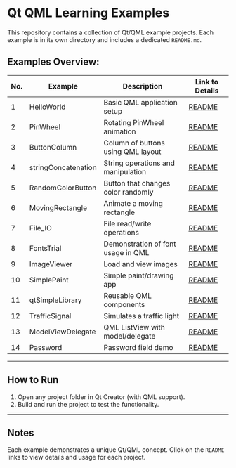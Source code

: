 # Qt QML Learning Examples

This repository contains a collection of Qt/QML example projects. Each example is in its own directory and includes a dedicated `README.md`.

##  Examples Overview:

| No. | Example             | Description                            | Link to Details                     |
|-----|---------------------|----------------------------------------|----------------------------------------|
| 1   | HelloWorld          | Basic QML application setup            | [README](HelloWorld/README.md)         |
| 2   | PinWheel            | Rotating PinWheel animation            | [README](PinWheel/README.md)           |
| 3   | ButtonColumn        | Column of buttons using QML layout     | [README](ButtonColumn/README.md)       |
| 4   | stringConcatenation | String operations and manipulation     | [README](stringConcatenation/README.md)|
| 5   | RandomColorButton   | Button that changes color randomly     | [README](RandomColorButton/READM.md)   |
| 6   | MovingRectangle     | Animate a moving rectangle             | [README](MovingRectangle/READM.md)     |
| 7   | File_IO             | File read/write operations             | [README](File_IO/README.md)            |
| 8   | FontsTrial          | Demonstration of font usage in QML     | [README](FontsTrial/READM.md)          |
| 9   | ImageViewer         | Load and view images                   | [README](ImageViewer/READM.md)         |
| 10  | SimplePaint         | Simple paint/drawing app               | [README](SimplePaint/READM.md)         |
| 11  | qtSimpleLibrary     | Reusable QML components                | [README](qtSimpleLibrary/READM.md)     |
| 12  | TrafficSignal       | Simulates a traffic light              | [README](TrafficSignal/READM.md)       |
| 13  | ModelViewDelegate   | QML ListView with model/delegate       | [README](ModelViewDelegate/READM.md)   |
| 14  | Password            | Password field demo                    | [README](Password/READM.md)            |

---

##  How to Run

1. Open any project folder in Qt Creator (with QML support).
2. Build and run the project to test the functionality.

---

##  Notes

Each example demonstrates a unique Qt/QML concept. Click on the `README` links to view details and usage for each project.
